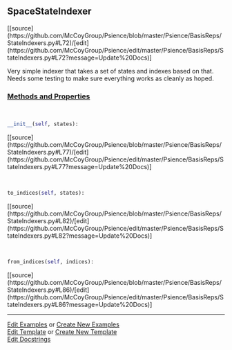 ## <a id="Psience.BasisReps.StateIndexers.SpaceStateIndexer">SpaceStateIndexer</a> 
<div class="docs-source-link" markdown="1">
[[source](https://github.com/McCoyGroup/Psience/blob/master/Psience/BasisReps/StateIndexers.py#L72)/[edit](https://github.com/McCoyGroup/Psience/edit/master/Psience/BasisReps/StateIndexers.py#L72?message=Update%20Docs)]
</div>

Very simple indexer that takes a set of states and indexes based on that.
Needs some testing to make sure everything works as cleanly as hoped.

<div class="collapsible-section">
 <div class="collapsible-section collapsible-section-header" markdown="1">
 
### <a class="collapse-link" data-toggle="collapse" href="#methods">Methods and Properties</a> <a class="float-right" data-toggle="collapse" href="#methods"><i class="fa fa-chevron-down"></i></a>

 </div>
 <div class="collapsible-section collapsible-section-body collapse" id="methods" markdown="1">

<a id="Psience.BasisReps.StateIndexers.SpaceStateIndexer.__init__" class="docs-object-method">&nbsp;</a> 
```python
__init__(self, states): 
```
<div class="docs-source-link" markdown="1">
[[source](https://github.com/McCoyGroup/Psience/blob/master/Psience/BasisReps/StateIndexers.py#L77)/[edit](https://github.com/McCoyGroup/Psience/edit/master/Psience/BasisReps/StateIndexers.py#L77?message=Update%20Docs)]
</div>

<a id="Psience.BasisReps.StateIndexers.SpaceStateIndexer.to_indices" class="docs-object-method">&nbsp;</a> 
```python
to_indices(self, states): 
```
<div class="docs-source-link" markdown="1">
[[source](https://github.com/McCoyGroup/Psience/blob/master/Psience/BasisReps/StateIndexers.py#L82)/[edit](https://github.com/McCoyGroup/Psience/edit/master/Psience/BasisReps/StateIndexers.py#L82?message=Update%20Docs)]
</div>

<a id="Psience.BasisReps.StateIndexers.SpaceStateIndexer.from_indices" class="docs-object-method">&nbsp;</a> 
```python
from_indices(self, indices): 
```
<div class="docs-source-link" markdown="1">
[[source](https://github.com/McCoyGroup/Psience/blob/master/Psience/BasisReps/StateIndexers.py#L86)/[edit](https://github.com/McCoyGroup/Psience/edit/master/Psience/BasisReps/StateIndexers.py#L86?message=Update%20Docs)]
</div>

 </div>
</div>




___

[Edit Examples](https://github.com/McCoyGroup/Psience/edit/gh-pages/ci/examples/Psience/BasisReps/StateIndexers/SpaceStateIndexer.md) or 
[Create New Examples](https://github.com/McCoyGroup/Psience/new/gh-pages/?filename=ci/examples/Psience/BasisReps/StateIndexers/SpaceStateIndexer.md) <br/>
[Edit Template](https://github.com/McCoyGroup/Psience/edit/gh-pages/ci/docs/Psience/BasisReps/StateIndexers/SpaceStateIndexer.md) or 
[Create New Template](https://github.com/McCoyGroup/Psience/new/gh-pages/?filename=ci/docs/templates/Psience/BasisReps/StateIndexers/SpaceStateIndexer.md) <br/>
[Edit Docstrings](https://github.com/McCoyGroup/Psience/edit/master/Psience/BasisReps/StateIndexers.py#L72?message=Update%20Docs)